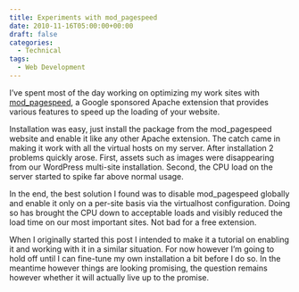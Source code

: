 ```yaml
---
title: Experiments with mod_pagespeed
date: 2010-11-16T05:00:00+00:00
draft: false
categories:
  - Technical
tags:
  - Web Development
---
```


I’ve spent most of the day working on optimizing my work sites with [mod\_pagespeed](http://code.google.com/speed/page-speed/docs/module.html), a Google sponsored Apache extension that provides various features to speed up the loading of your website.

Installation was easy, just install the package from the mod_pagespeed website and enable it like any other Apache extension. The catch came in making it work with all the virtual hosts on my server. After installation 2 problems quickly arose. First, assets such as images were disappearing from our WordPress multi-site installation. Second, the CPU load on the server started to spike far above normal usage.

In the end, the best solution I found was to disable mod_pagespeed globally and enable it only on a per-site basis via the virtualhost configuration. Doing so has brought the CPU down to acceptable loads and visibly reduced the load time on our most important sites. Not bad for a free extension.

When I originally started this post I intended to make it a tutorial on enabling it and working with it in a similar situation. For now however I’m going to hold off until I can fine-tune my own installation a bit before I do so. In the meantime however things are looking promising, the question remains however whether it will actually live up to the promise.